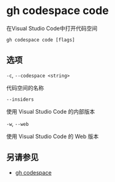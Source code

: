 # gh codespace code

在Visual Studio Code中打开代码空间

```
gh codespace code [flags]
```

## 选项

`-c`, `--codespace <string>`

代码空间的名称

`--insiders`

使用 Visual Studio Code 的内部版本

`-w`, `--web`

使用 Visual Studio Code 的 Web 版本

## 另请参见

- [gh codespace](/gh_codespace)